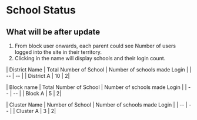 # School Status
What will be after update
---
1. From block user onwards, each parent could see Number of users logged into the site in their territory.
2. Clicking in the name will display schools and their login count.


| District Name | Total Number of School | Number of schools made Login |
| -- | -- |
| District A | 10  | 2|


| Block name | Total Number of School | Number of schools made Login |
| -- | -- |
| Block A | 5  | 2|

| Cluster Name | Number of School | Number of schools made Login |
| -- | -- |
| Cluster A | 3  | 2|

